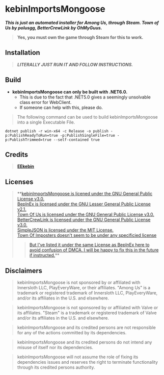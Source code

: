# kebinImportsMongoose
***This is just an automated installer for Among Us, through Steam. Town of Us by polusgg, BetterCrewLink by OhMyGuus.***
> **Yes, you must own the game through Steam for this to work.**

## Installation

> ***LITERALLY JUST RUN IT AND FOLLOW INSTRUCTIONS.***

## Build

* **kebinImportsMongoose can only be built with .NET6.0.**  
   * This is due to the fact that .NET5.0 gives a seemingly unsolvable class error for WebClient.  
   * If someone can help with this, please do.  
> The following command can be used to build kebinImportsMongoose into a single Executable File.  
```dosbatch
dotnet publish -r win-x64 -c Release -o publish -p:PublishReadyToRun=true -p:PublishSingleFile=true -p:PublishTrimmed=true --self-contained true
```

## Credits
> **[EEkebin](https://github.com/EEkebin)**


## Licenses

> **[kebinImportsMongoose is licened under the GNU General Public License v3.0.](https://github.com/EEkebin/kebinImportsMongoose/blob/main/LICENSE)  
> [BepInEx is licensed under the GNU Lesser General Public License v2.1.](https://github.com/BepInEx/BepInEx/blob/master/LICENSE)  
> [Town Of Us is licensed under the GNU General Public License v3.0.](https://github.com/polusgg/Town-Of-Us/blob/master/LICENSE)  
> [BetterCrewLink is licensed under the GNU General Public License v3.0.](https://github.com/OhMyGuus/BetterCrewLink/blob/nightly/LICENSE)  
> [SimpleJSON is licensed under the MIT License.](https://github.com/Bunny83/SimpleJSON/blob/master/LICENSE)  
> [Town Of Imposters doesn't seem to be under any specificied license](https://github.com/Town-of-Impostors/TownOfImpostors)  
>> [But I've listed it under the same License as BepInEx here to avoid confusion of DMCA. I will be happy to fix this in the future if instructed.](https://github.com/EEkebin/kebinImportsMongoose/blob/main/LICENSE_Town-Of-Imposters)**


## Disclaimers

> kebinImportsMongoose is not sponsored by or affiliated with Innersloth LLC, PlayEveryWare, or their affiliates. "Among Us" is a trademark or registered trademark of Innersloth LLC, PlayEveryWare, and/or its affiliates in the U.S. and elsewhere.  

> kebinImportsMongoose is not sponsored by or affiliated with Valve or its affiliates. "Steam" is a trademark or registered trademark of Valve and/or its affiliates in the U.S. and elsewhere.

> kebinImportsMongoose and its credited persons are not responsible for any of the actions committed by its dependencies.  

> kebinImportsMongoose and its credited persons do not intend any misuse of itself nor its dependencies.  

> kebinImportsMongoose will not assume the role of fixing its dependencies issues and reserves the right to terminate functionality through its credited persons authority.